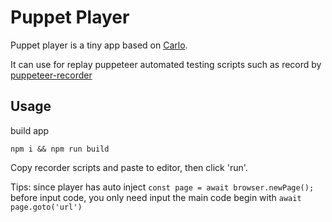 # Puppet Player

Puppet player is a tiny app based on [Carlo](https://github.com/GoogleChromeLabs/carlo). 

It can use for replay puppeteer automated testing scripts such as record by [puppeteer-recorder](https://github.com/checkly/puppeteer-recorder)

## Usage

build app

```
npm i && npm run build
```

Copy recorder scripts and paste to editor, then click 'run'.

Tips: since player has auto inject `const page = await browser.newPage();` before input code, you only need input the main code begin with `await page.goto('url')`
